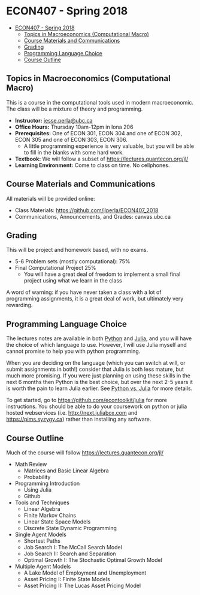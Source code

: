 # ECON407 - Spring 2018
- [ECON407 - Spring 2018](#econ407---spring-2018)
    - [Topics in Macroeconomics (Computational Macro)](#topics-in-macroeconomics-computational-macro)
    - [Course Materials and Communications](#course-materials-and-communications)
    - [Grading](#grading)
    - [Programming Language Choice](#programming-language-choice)
    - [Course Outline](#course-outline)

## Topics in Macroeconomics (Computational Macro)
This is a course in the computational tools used in modern macroeconomic.  The class will be a mixture of theory and programming.

- **Instructor:** jesse.perla@ubc.ca
- **Office Hours:** Thursday 10am-12pm in Iona 206
- **Prerequisites:** One of ECON 301, ECON 304 and one of ECON 302, ECON 305 and one of ECON 303, ECON 306.
  - A little programming experience is very valuable, but you will be able to fill in the blanks with some hard work.
- **Textbook:** We will follow a subset of https://lectures.quantecon.org/jl/
- **Learning Environment:** Come to class on time.   No cellphones.

## Course Materials and Communications
All materials will be provided online:
- Class Materials: https://github.com/jlperla/ECON407_2018
- Communications, Announcements, and Grades: canvas.ubc.ca

## Grading
This will be project and homework based, with no exams.

- 5-6 Problem sets (mostly computational): 75%
- Final Computational Project 25%
  - You will have a great deal of freedom to implement a small final project using what we learn in the class

A word of warning: if you have never taken a class with a lot of programming assignments, it is a great deal of work, but ultimately very rewarding.

## Programming Language Choice

The lectures notes are available in both [Python](https://lectures.quantecon.org/py/) and [Julia](https://lectures.quantecon.org/jl/), and you will have the choice of which language to use.  However, I will use Julia myself and cannot promise to help you with python programming.

When you are deciding on the language (which you can switch at will, or submit assignments in both!) consider that Julia is both less mature, but much more promising.  If you were just planning on using these skills in the next 6 months then Python is the best choice, but over the next 2-5 years it is worth the pain to learn Julia earlier.  See [Python vs. Julia](https://lectures.quantecon.org/about_lectures.html#python-or-julia) for more details.

To get started, go to https://github.com/econtoolkit/julia for more instructions.  You should be able to do your coursework on python or julia hosted webservices (i.e. http://next.juliabox.com and https://pims.syzygy.ca) rather than installing any software.

## Course Outline
Much of the course will follow https://lectures.quantecon.org/jl/

- Math Review
  - Matrices and Basic Linear Algebra
  - Probability
- Programming Introduction
  - Using Julia
  - Github
- Tools and Techniques
  - Linear Algebra
  - Finite Markov Chains
  - Linear State Space Models
  - Discrete State Dynamic Programming
- Single Agent Models
  - Shortest Paths
  - Job Search I: The McCall Search Model
  - Job Search II: Search and Separation
  - Optimal Growth I: The Stochastic Optimal Growth Model
- Multiple Agent Models
  - A Lake Model of Employment and Unemployment
  - Asset Pricing I: Finite State Models
  - Asset Pricing II: The Lucas Asset Pricing Model

